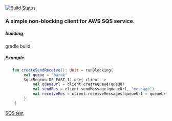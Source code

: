 [![Build Status](https://www.travis-ci.com/barakb/sqs.svg?branch=master)](https://www.travis-ci.com/barakb/sqs)
### A simple non-blocking client for AWS SQS service.

##### building
gradle build

##### Example

```kotlin
   fun createSendReceive(): Unit = runBlocking{
        val queue = "barak"
        Sqs(Region.US_EAST_1).use{ client ->
            val queueUrl = client.createQueue(queue)
            val sendRes = client.sendMessage(queueUrl, "message")
            val receiveRes = client.receiveMessages(queueUrl = queueUrl, waitTimeSeconds = 5)
        }
    }
```

[SQS test](https://github.com/barakb/sqs/blob/master/lib/src/test/kotlin/com/totango/sqs/SqsTest.kt)
